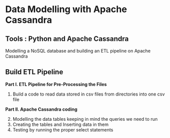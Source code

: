 # Data Modelling with Apache Cassandra

## Tools : Python and Apache Cassandra

Modelling a NoSQL database and building an ETL pipeline on Apache Cassandra

## Build ETL Pipeline

**Part I. ETL Pipeline for Pre-Processing the Files**

1. Build a code to read data stored in csv files from directories into one csv file

**Part II. Apache Cassandra coding**

2. Modelling the data tables keeping in mind the queries we need to run
3. Creating the tables and Inserting data in them
4. Testing by running the proper select statements
